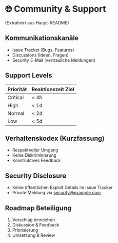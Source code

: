 # 🌐 Community & Support

(Extrahiert aus Haupt-README)

## Kommunikationskanäle

- Issue Tracker (Bugs, Features)
- Discussions (Ideen, Fragen)
- Security E-Mail (vertrauliche Meldungen)

## Support Levels

| Priorität | Reaktionszeit Ziel |
| --------- | ------------------ |
| Critical  | < 4h               |
| High      | < 1d               |
| Normal    | < 2d               |
| Low       | < 5d               |

## Verhaltenskodex (Kurzfassung)

- Respektvoller Umgang
- Keine Diskriminierung
- Konstruktives Feedback

## Security Disclosure

- Keine öffentlichen Exploit Details im Issue Tracker
- Private Meldung via [security@example.com](mailto:security@example.com)

## Roadmap Beteiligung

1. Vorschlag einreichen
2. Diskussion & Feedback
3. Priorisierung
4. Umsetzung & Review
